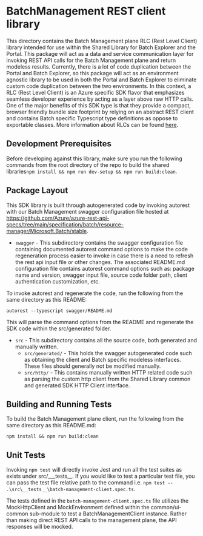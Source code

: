 # BatchManagement REST client library

This directory contains the Batch Management plane RLC (Rest Level Client) library intended for use within the Shared Library for Batch Explorer and the Portal. This package will act as a data and service communication layer for invoking REST API calls for the Batch Management plane and return modeless results. Currently, there is a lot of code duplication between the Portal and Batch Explorer, so this package will act as an environment agnostic library to be used in both the Portal and Batch Explorer to eliminate custom code duplication between the two environments. In this context, a RLC (Rest Level Client) is an Azure specific SDK flavor that emphasizes seamless developer experience by acting as a layer above raw HTTP calls. One of the major benefits of this SDK type is that they provide a compact, browser friendly bundle size footprint by relying on an abstract REST client and contains Batch specific Typescript type definitions as oppose to exportable classes. More information about RLCs can be found [here](https://devblogs.microsoft.com/azure-sdk/azure-rest-libraries-for-javascript/).

## Development Prerequisites

Before developing against this library, make sure you run the following commands from the root directory of the repo to build the shared libraries```npm install && npm run dev-setup && npm run build:clean```.

## Package Layout

This SDK library is built through autogenerated code by invoking autorest with our Batch Management swagger configuration file hosted at <https://github.com/Azure/azure-rest-api-specs/tree/main/specification/batch/resource-manager/Microsoft.Batch/stable>.

- `swagger` - This subdirectory contains the swagger configuration file containing documented autorest command options to make the code regeneration process easier to invoke in case there is a need to refresh the rest api input file or other changes. The associated README.md configuration file contains autorest command options such as: package name and version, swagger input file, source code folder path, client authentication customization, etc.

To invoke autorest and regenerate the code, run the following from the same directory as this README:

```shell
autorest --typescript swagger/README.md
```

This will parse the command options from the README and regenerate the SDK code within the src/generated folder.

- `src` - This subdirectory contains all the source code, both generated and manually written.
    - `src/generated/` - This holds the swagger autogenerated code such as obtaining the client and Batch specific modeless interfaces. These files should generally not be modified manually.
    - `src/http/` - This contains manually written HTTP related code such as parsing the custom http client from the Shared Library common and generated SDK HTTP Client interface.

## Building and Running Tests

To build the Batch Management plane client, run the following from the same directory as this README.md:

```shell
npm install && npm run build:clean
```

## Unit Tests

Invoking `npm test` will directly invoke Jest and run all the test suites as exists under src/\_\__tests\_\_. If you would like to test a particular test file, you can pass the test file relative path to the command i.e. `npm test -- .\src\__tests__\batch-management-client.spec.ts`.

The tests defined in the `batch-management-client.spec.ts` file utilizes the MockHttpClient and MockEnvironment defined within the common/ui-common sub-module to test a BatchManagementClient instance. Rather than making direct REST API calls to the management plane, the API responses will be mocked.
